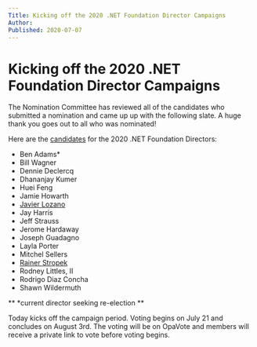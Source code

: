 ```yaml
---
Title: Kicking off the 2020 .NET Foundation Director Campaigns
Author: 
Published: 2020-07-07
---
```


# Kicking off the 2020 .NET Foundation Director Campaigns

The Nomination Committee has reviewed all of the candidates who submitted a nomination and came up up with the following slate. A huge thank you goes out to all who was nominated!

Here are the [candidates](/about/election/candidates) for the 2020 .NET Foundation Directors:

- Ben Adams*
- Bill Wagner
- Dennie Declercq
- Dhananjay Kumer
- Huei Feng
- Jamie Howarth
- [Javier Lozano](/about/election/campaign-2020/javier-lozano)
- Jay Harris
- Jeff Strauss
- Jerome Hardaway
- Joseph Guadagno
- Layla Porter
- Mitchel Sellers
- [Rainer Stropek](/about/election/campaign-2020/rainer-stropek)
- Rodney Littles, II
- Rodrigo Diaz Concha
- Shawn Wildermuth

** *current director seeking re-election **

Today kicks off the campaign period. Voting begins on July 21 and concludes on August 3rd. The voting will be on OpaVote and members will receive a private link to vote before voting begins.
